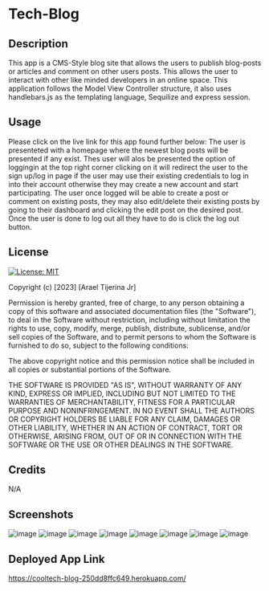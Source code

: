 # Tech-Blog

## Description

This app is a CMS-Style blog site that allows the users to publish blog-posts or articles and comment on other users posts. This allows the user to interact with other like minded developers in an online space. This application follows the Model View Controller structure, it also uses handlebars.js as the templating language, Sequilize and express session.

## Usage
Please click on the live link for this app found further below:
The user is presenteted with a homepage where the newest blog posts will be presented if any exist. Thes user will alos be presented the option of loggingin at the top right corner clicking on it will redirect the user to the sign up/log in page if the user may use their existing credentials to log in into their account otherwise they may create a new account and start participating. The user once logged will be able to create a post or comment on existing posts, they may also edit/delete their existing posts by going to their dashboard and clicking the edit post on the desired post. Once the user is done to log out all they have to do is click the log out button.

## License 

[![License: MIT](https://img.shields.io/badge/License-MIT-yellow.svg)](https://opensource.org/licenses/MIT)

Copyright (c) [2023] [Arael Tijerina Jr]

Permission is hereby granted, free of charge, to any person obtaining a copy
of this software and associated documentation files (the "Software"), to deal
in the Software without restriction, including without limitation the rights
to use, copy, modify, merge, publish, distribute, sublicense, and/or sell
copies of the Software, and to permit persons to whom the Software is
furnished to do so, subject to the following conditions:

The above copyright notice and this permission notice shall be included in all
copies or substantial portions of the Software.

THE SOFTWARE IS PROVIDED "AS IS", WITHOUT WARRANTY OF ANY KIND, EXPRESS OR
IMPLIED, INCLUDING BUT NOT LIMITED TO THE WARRANTIES OF MERCHANTABILITY,
FITNESS FOR A PARTICULAR PURPOSE AND NONINFRINGEMENT. IN NO EVENT SHALL THE
AUTHORS OR COPYRIGHT HOLDERS BE LIABLE FOR ANY CLAIM, DAMAGES OR OTHER
LIABILITY, WHETHER IN AN ACTION OF CONTRACT, TORT OR OTHERWISE, ARISING FROM,
OUT OF OR IN CONNECTION WITH THE SOFTWARE OR THE USE OR OTHER DEALINGS IN THE
SOFTWARE.

## Credits

N/A

## Screenshots

![image](https://github.com/AraelT8/Tech-Blog/assets/60860293/cd016324-e96e-46bc-a754-5cbc0d441701)
![image](https://github.com/AraelT8/Tech-Blog/assets/60860293/775e2fff-6022-4d05-8863-47c80f219265)
![image](https://github.com/AraelT8/Tech-Blog/assets/60860293/dcfa4a84-a4e2-4a14-b7fc-8868197acc40)
![image](https://github.com/AraelT8/Tech-Blog/assets/60860293/d8ceb18e-5244-4f95-9b7f-a54fc02bcd9c)
![image](https://github.com/AraelT8/Tech-Blog/assets/60860293/ba25da9a-1d0c-4492-b4ed-18bb66c6ffec)
![image](https://github.com/AraelT8/Tech-Blog/assets/60860293/b3268e26-8d3a-47fc-9e5c-a8ee7884612e)
![image](https://github.com/AraelT8/Tech-Blog/assets/60860293/86a1066e-f3b9-4bde-8c32-178d2c93f9c7)
![image](https://github.com/AraelT8/Tech-Blog/assets/60860293/42d4885f-4150-413b-99a6-3816d0142700)

## Deployed App Link

https://cooltech-blog-250dd8ffc649.herokuapp.com/